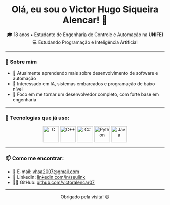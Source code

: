 
<h1 align="center">Olá, eu sou o Victor Hugo Siqueira Alencar! 👋</h1>

<p align="center">
  🎓 18 anos • Estudante de Engenharia de Controle e Automação na <strong>UNIFEI</strong> <br>
  💻 Estudando Programação e Inteligência Artificial
</p>

---

### 🧠 Sobre mim

- 🔭 Atualmente aprendendo mais sobre desenvolvimento de software e automação
- 🤖 Interessado em IA, sistemas embarcados e programação de baixo nível
- 🎯 Foco em me tornar um desenvolvedor completo, com forte base em engenharia

---

### 🚀 Tecnologias que já uso:

<p align="center">
  <img src="https://cdn.jsdelivr.net/gh/devicons/devicon/icons/c/c-original.svg" width="50" height="50" alt="C"/>
  <img src="https://cdn.jsdelivr.net/gh/devicons/devicon/icons/cplusplus/cplusplus-original.svg" width="50" height="50" alt="C++"/>
  <img src="https://cdn.jsdelivr.net/gh/devicons/devicon/icons/csharp/csharp-original.svg" width="50" height="50" alt="C#"/>
  <img src="https://cdn.jsdelivr.net/gh/devicons/devicon/icons/python/python-original.svg" width="50" height="50" alt="Python"/>
  <img src="https://cdn.jsdelivr.net/gh/devicons/devicon/icons/java/java-original.svg" width="50" height="50" alt="Java"/>
</p>

---

### 📫 Como me encontrar:

- 💌 E-mail: [vhsa2007@gmail.com](mailto:vhsa2007@gmail.com)
- 💼 LinkedIn: [linkedin.com/in/seulink](https://linkedin.com/in/seulink)
- 🧑‍💻 GitHub: [github.com/victoralencar07](https://github.com/victoralencar07)

---

<p align="center">Obrigado pela visita! 😄</p>
